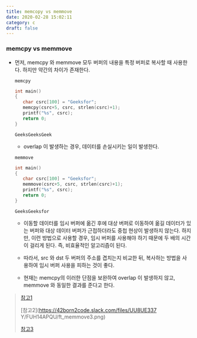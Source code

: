 ```yaml
---
title: memcopy vs memmove
date: 2020-02-28 15:02:11
category: c
draft: false
---
```


### memcpy vs memmove

- 먼저, memcpy 와 memmove 모두 버퍼의 내용을 특정 버퍼로 복사할 때 사용한다. 하지만 약간의 차이가 존재한다.

  `memcpy`

  ```c++
  int main()
  {
     char csrc[100] = "Geeksfor";
     memcpy(csrc+5, csrc, strlen(csrc)+1);
     printf("%s", csrc);
     return 0;
  }
  ```

  ```
  GeeksGeeksGeek
  ```

  - overlap 이 발생하는 경우, 데이터를 손실시키는 일이 발생한다.

  `memmove`

  ```c++
  int main()
  {
     char csrc[100] = "Geeksfor";
     memmove(csrc+5, csrc, strlen(csrc)+1);
     printf("%s", csrc);
     return 0;
  }
  ```

  ```
  GeeksGeeksfor
  ```

  - 이동할 데이터를 임시 버퍼에 옮긴 후에 대상 버퍼로 이동하여 옮길 데이터가 있는 버퍼와 대상 데이터 버퍼가 근접하더라도 중첩 현상이 발생하지 않는다. 하지만, 이런 방법으로 사용할 경우, 임시 버퍼를 사용해야 하기 때문에 두 배의 시간이 걸리게 된다. 즉, 비효율적인 알고리즘이 된다.
  - 따라서, src 와 dst 두 버퍼의 주소를 겹치는지 비교한 뒤, 복사하는 방법을 사용하여 임시 버퍼 사용을 피하는 것이 좋다.

  - 현재는 memcpy의 이러한 단점을 보완하여 overlap 이 발생하지 않고, memmove 와 동일한 결과를 준다고 한다.

> [참고1](https://m.blog.naver.com/PostView.nhn?blogId=sharonichoya&logNo=220510332768&proxyReferer=https%3A%2F%2Fwww.google.com%2F)
>
> [참고2](https://42born2code.slack.com/files/UU8UE337	Y/FUH14APQU/ft_memmove3.png)
>
> [참고3](https://www.geeksforgeeks.org/write-memcpy/)
